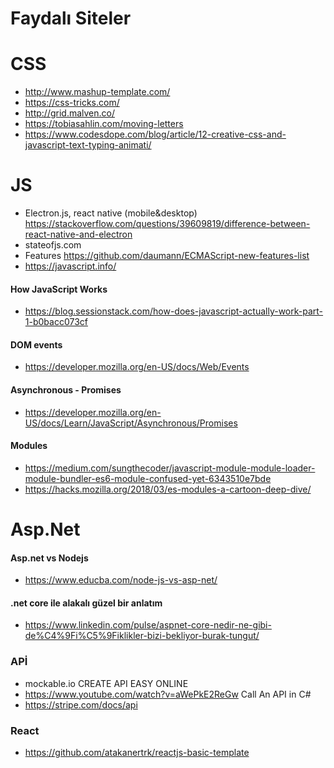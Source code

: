 # Faydalı Siteler
# CSS
* http://www.mashup-template.com/ 
* https://css-tricks.com/ 
* http://grid.malven.co/ 
* https://tobiasahlin.com/moving-letters
* https://www.codesdope.com/blog/article/12-creative-css-and-javascript-text-typing-animati/
# JS
* Electron.js, react native (mobile&desktop)
https://stackoverflow.com/questions/39609819/difference-between-react-native-and-electron
* stateofjs.com
* Features https://github.com/daumann/ECMAScript-new-features-list
* https://javascript.info/
#### How JavaScript Works
* https://blog.sessionstack.com/how-does-javascript-actually-work-part-1-b0bacc073cf
#### DOM events
* https://developer.mozilla.org/en-US/docs/Web/Events
#### Asynchronous - Promises
* https://developer.mozilla.org/en-US/docs/Learn/JavaScript/Asynchronous/Promises
#### Modules
* https://medium.com/sungthecoder/javascript-module-module-loader-module-bundler-es6-module-confused-yet-6343510e7bde
* https://hacks.mozilla.org/2018/03/es-modules-a-cartoon-deep-dive/
# Asp.Net
#### Asp.net vs Nodejs
* https://www.educba.com/node-js-vs-asp-net/
#### .net core ile alakalı güzel bir anlatım
* https://www.linkedin.com/pulse/aspnet-core-nedir-ne-gibi-de%C4%9Fi%C5%9Fiklikler-bizi-bekliyor-burak-tungut/
### APİ
* mockable.io CREATE API EASY ONLINE
* https://www.youtube.com/watch?v=aWePkE2ReGw  Call An API in C#
* https://stripe.com/docs/api
### React
* https://github.com/atakanertrk/reactjs-basic-template

